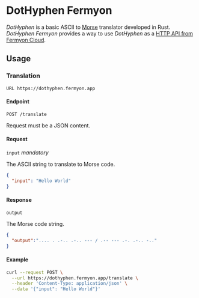 # DotHyphen Fermyon

_DotHyphen_ is a basic ASCII to [Morse](https://en.wikipedia.org/wiki/Morse_code) translator developed in Rust. _DotHyphen Fermyon_ provides a way to use _DotHyphen_ as a [HTTP API from Fermyon Cloud](https://dothyphen.fermyon.app/translate).

## Usage

### Translation

`URL https://dothyphen.fermyon.app`

#### Endpoint

`POST /translate`

Request must be a JSON content.

#### Request

`input` _mandatory_

The ASCII string to translate to Morse code.

```json
{
  "input": "Hello World"
}
```

#### Response

`output`

The Morse code string.

```json
{
  "output":".... . .-.. .-.. --- / .-- --- .-. .-.. -.."
}
```

#### Example

```bash
curl --request POST \
  --url https://dothyphen.fermyon.app/translate \
  --header 'Content-Type: application/json' \
  --data '{"input": "Hello World"}'
```
